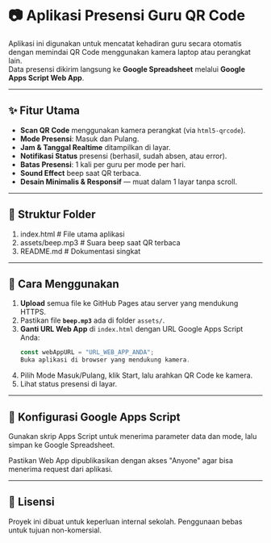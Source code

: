 # 📷 Aplikasi Presensi Guru QR Code

Aplikasi ini digunakan untuk mencatat kehadiran guru secara otomatis dengan memindai QR Code menggunakan kamera laptop atau perangkat lain.  
Data presensi dikirim langsung ke **Google Spreadsheet** melalui **Google Apps Script Web App**.

---

## ✨ Fitur Utama
- **Scan QR Code** menggunakan kamera perangkat (via `html5-qrcode`).
- **Mode Presensi**: Masuk dan Pulang.
- **Jam & Tanggal Realtime** ditampilkan di layar.
- **Notifikasi Status** presensi (berhasil, sudah absen, atau error).
- **Batas Presensi**: 1 kali per guru per mode per hari.
- **Sound Effect** beep saat QR terbaca.
- **Desain Minimalis & Responsif** — muat dalam 1 layar tanpa scroll.

---

## 📂 Struktur Folder
1. index.html # File utama aplikasi
2. assets/beep.mp3 # Suara beep saat QR terbaca
3. README.md # Dokumentasi singkat

---

## 🚀 Cara Menggunakan
1. **Upload** semua file ke GitHub Pages atau server yang mendukung HTTPS.
2. Pastikan file **`beep.mp3`** ada di folder `assets/`.
3. **Ganti URL Web App** di `index.html` dengan URL Google Apps Script Anda:
   ```javascript
   const webAppURL = "URL_WEB_APP_ANDA";
   Buka aplikasi di browser yang mendukung kamera.
4. Pilih Mode Masuk/Pulang, klik Start, lalu arahkan QR Code ke kamera.
5. Lihat status presensi di layar.
   
---

## 🔧 Konfigurasi Google Apps Script
Gunakan skrip Apps Script untuk menerima parameter data dan mode, lalu simpan ke Google Spreadsheet.

Pastikan Web App dipublikasikan dengan akses "Anyone" agar bisa menerima request dari aplikasi.

---

## 📜 Lisensi
Proyek ini dibuat untuk keperluan internal sekolah.
Penggunaan bebas untuk tujuan non-komersial.
